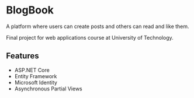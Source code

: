 # BlogBook

A platform where users can create posts and others can read and like them.

Final project for web applications course at University of Technology. 

## Features

 - ASP.NET Core
 - Entity Framework
 - Microsoft Identity
 - Asynchronous Partial Views
